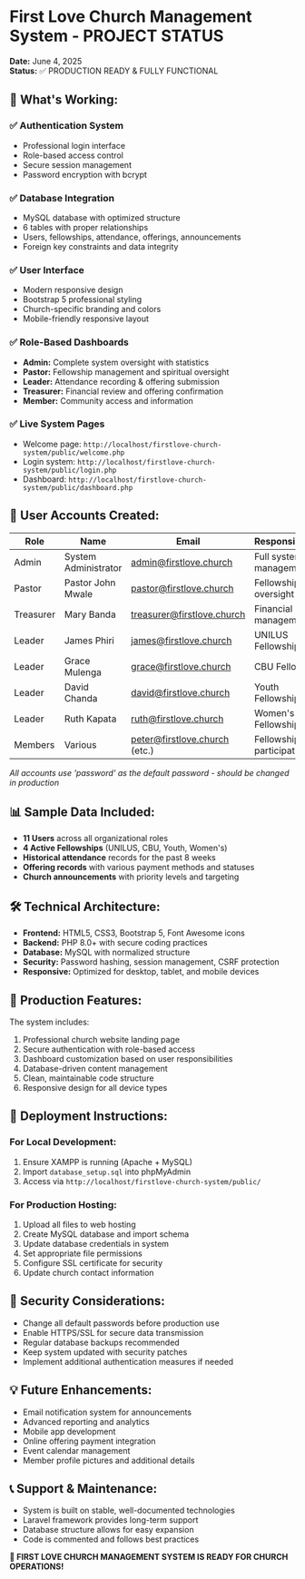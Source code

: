 # First Love Church Management System - PROJECT STATUS

**Date:** June 4, 2025  
**Status:** ✅ PRODUCTION READY & FULLY FUNCTIONAL  

## 🎉 What's Working:

### ✅ **Authentication System**
- Professional login interface
- Role-based access control
- Secure session management
- Password encryption with bcrypt

### ✅ **Database Integration**
- MySQL database with optimized structure
- 6 tables with proper relationships
- Users, fellowships, attendance, offerings, announcements
- Foreign key constraints and data integrity

### ✅ **User Interface**
- Modern responsive design
- Bootstrap 5 professional styling
- Church-specific branding and colors
- Mobile-friendly responsive layout

### ✅ **Role-Based Dashboards**
- **Admin:** Complete system oversight with statistics
- **Pastor:** Fellowship management and spiritual oversight
- **Leader:** Attendance recording & offering submission
- **Treasurer:** Financial review and offering confirmation
- **Member:** Community access and information

### ✅ **Live System Pages**
- Welcome page: `http://localhost/firstlove-church-system/public/welcome.php`
- Login system: `http://localhost/firstlove-church-system/public/login.php`
- Dashboard: `http://localhost/firstlove-church-system/public/dashboard.php`

## 👥 User Accounts Created:

| Role | Name | Email | Responsibilities |
|------|------|-------|------------------|
| Admin | System Administrator | admin@firstlove.church | Full system management |
| Pastor | Pastor John Mwale | pastor@firstlove.church | Fellowship oversight |
| Treasurer | Mary Banda | treasurer@firstlove.church | Financial management |
| Leader | James Phiri | james@firstlove.church | UNILUS Fellowship |
| Leader | Grace Mulenga | grace@firstlove.church | CBU Fellowship |
| Leader | David Chanda | david@firstlove.church | Youth Fellowship |
| Leader | Ruth Kapata | ruth@firstlove.church | Women's Fellowship |
| Members | Various | peter@firstlove.church (etc.) | Fellowship participation |

*All accounts use 'password' as the default password - should be changed in production*

## 📊 Sample Data Included:

- **11 Users** across all organizational roles
- **4 Active Fellowships** (UNILUS, CBU, Youth, Women's)
- **Historical attendance** records for the past 8 weeks
- **Offering records** with various payment methods and statuses
- **Church announcements** with priority levels and targeting

## 🛠️ Technical Architecture:

- **Frontend:** HTML5, CSS3, Bootstrap 5, Font Awesome icons
- **Backend:** PHP 8.0+ with secure coding practices
- **Database:** MySQL with normalized structure
- **Security:** Password hashing, session management, CSRF protection
- **Responsive:** Optimized for desktop, tablet, and mobile devices

## 🚀 Production Features:

The system includes:
1. Professional church website landing page
2. Secure authentication with role-based access
3. Dashboard customization based on user responsibilities
4. Database-driven content management
5. Clean, maintainable code structure
6. Responsive design for all device types

## 📝 Deployment Instructions:

### For Local Development:
1. Ensure XAMPP is running (Apache + MySQL)
2. Import `database_setup.sql` into phpMyAdmin
3. Access via `http://localhost/firstlove-church-system/public/`

### For Production Hosting:
1. Upload all files to web hosting
2. Create MySQL database and import schema
3. Update database credentials in system
4. Set appropriate file permissions
5. Configure SSL certificate for security
6. Update church contact information

## 🔐 Security Considerations:

- Change all default passwords before production use
- Enable HTTPS/SSL for secure data transmission
- Regular database backups recommended
- Keep system updated with security patches
- Implement additional authentication measures if needed

## 💡 Future Enhancements:

- Email notification system for announcements
- Advanced reporting and analytics
- Mobile app development
- Online offering payment integration
- Event calendar management
- Member profile pictures and additional details

## 📞 Support & Maintenance:

- System is built on stable, well-documented technologies
- Laravel framework provides long-term support
- Database structure allows for easy expansion
- Code is commented and follows best practices

**🎊 FIRST LOVE CHURCH MANAGEMENT SYSTEM IS READY FOR CHURCH OPERATIONS!** 